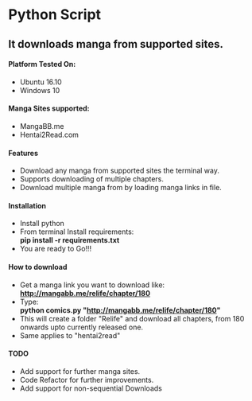 <h1>Python Script</h1>
<h2> It downloads manga from supported sites. </h2>
 
<h4> Platform Tested On:</h4>

* Ubuntu 16.10 <br>
* Windows 10

<h4> Manga Sites supported: </h4>

* MangaBB.me  <br>
* Hentai2Read.com 
 
<h4> Features </h4> 

* Download any manga from supported sites the terminal 
way.<br>
* Supports downloading of multiple chapters. <br>
* Download multiple manga from by loading manga links in 
file. 

<h4>Installation</h4> 

* Install python <br>
* From terminal Install requirements: <br>
    <b>pip install -r requirements.txt</b><br>
* You are ready to Go!!! <br>
 
<h4>How to download </h4>
 
* Get a manga link you want to download like:<br> 
    <b>http://mangabb.me/relife/chapter/180</b> <br>
* Type: <br>
    <b>python comics.py "http://mangabb.me/relife/chapter/180" </b><br>
* This will create a folder "Relife" and download all chapters, from 180 onwards upto currently released one. <br>
* Same applies to "hentai2read" <br>

<h4>TODO</h4>

* Add support for further manga sites. <br>
* Code Refactor for further improvements. <br>
* Add support for non-sequential Downloads <br>